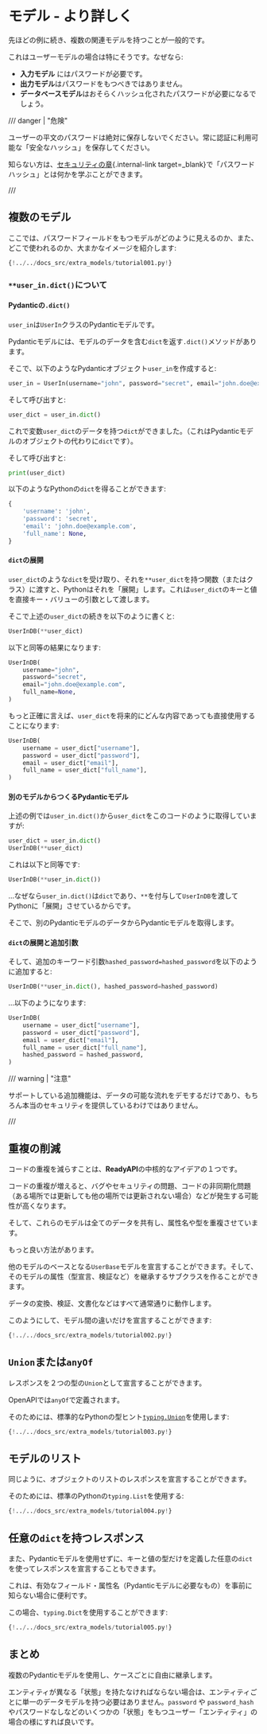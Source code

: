 # モデル - より詳しく

先ほどの例に続き、複数の関連モデルを持つことが一般的です。

これはユーザーモデルの場合は特にそうです。なぜなら:

* **入力モデル** にはパスワードが必要です。
* **出力モデル**はパスワードをもつべきではありません。
* **データベースモデル**はおそらくハッシュ化されたパスワードが必要になるでしょう。

/// danger | "危険"

ユーザーの平文のパスワードは絶対に保存しないでください。常に認証に利用可能な「安全なハッシュ」を保存してください。

知らない方は、[セキュリティの章](security/simple-oauth2.md#password-hashing){.internal-link target=_blank}で「パスワードハッシュ」とは何かを学ぶことができます。

///

## 複数のモデル

ここでは、パスワードフィールドをもつモデルがどのように見えるのか、また、どこで使われるのか、大まかなイメージを紹介します:

```Python hl_lines="9  11  16  22  24  29-30  33-35  40-41"
{!../../docs_src/extra_models/tutorial001.py!}
```

### `**user_in.dict()`について

#### Pydanticの`.dict()`

`user_in`は`UserIn`クラスのPydanticモデルです。

Pydanticモデルには、モデルのデータを含む`dict`を返す`.dict()`メソッドがあります。

そこで、以下のようなPydanticオブジェクト`user_in`を作成すると:

```Python
user_in = UserIn(username="john", password="secret", email="john.doe@example.com")
```

そして呼び出すと:

```Python
user_dict = user_in.dict()
```

これで変数`user_dict`のデータを持つ`dict`ができました。（これはPydanticモデルのオブジェクトの代わりに`dict`です）。

そして呼び出すと:

```Python
print(user_dict)
```

以下のようなPythonの`dict`を得ることができます:

```Python
{
    'username': 'john',
    'password': 'secret',
    'email': 'john.doe@example.com',
    'full_name': None,
}
```

#### `dict`の展開

`user_dict`のような`dict`を受け取り、それを`**user_dict`を持つ関数（またはクラス）に渡すと、Pythonはそれを「展開」します。これは`user_dict`のキーと値を直接キー・バリューの引数として渡します。

そこで上述の`user_dict`の続きを以下のように書くと:

```Python
UserInDB(**user_dict)
```

以下と同等の結果になります:

```Python
UserInDB(
    username="john",
    password="secret",
    email="john.doe@example.com",
    full_name=None,
)
```

もっと正確に言えば、`user_dict`を将来的にどんな内容であっても直接使用することになります:

```Python
UserInDB(
    username = user_dict["username"],
    password = user_dict["password"],
    email = user_dict["email"],
    full_name = user_dict["full_name"],
)
```

#### 別のモデルからつくるPydanticモデル

上述の例では`user_in.dict()`から`user_dict`をこのコードのように取得していますが:

```Python
user_dict = user_in.dict()
UserInDB(**user_dict)
```

これは以下と同等です:

```Python
UserInDB(**user_in.dict())
```

...なぜなら`user_in.dict()`は`dict`であり、`**`を付与して`UserInDB`を渡してPythonに「展開」させているからです。

そこで、別のPydanticモデルのデータからPydanticモデルを取得します。

#### `dict`の展開と追加引数

そして、追加のキーワード引数`hashed_password=hashed_password`を以下のように追加すると:

```Python
UserInDB(**user_in.dict(), hashed_password=hashed_password)
```

...以下のようになります:

```Python
UserInDB(
    username = user_dict["username"],
    password = user_dict["password"],
    email = user_dict["email"],
    full_name = user_dict["full_name"],
    hashed_password = hashed_password,
)
```

/// warning | "注意"

サポートしている追加機能は、データの可能な流れをデモするだけであり、もちろん本当のセキュリティを提供しているわけではありません。

///

## 重複の削減

コードの重複を減らすことは、**ReadyAPI**の中核的なアイデアの１つです。

コードの重複が増えると、バグやセキュリティの問題、コードの非同期化問題（ある場所では更新しても他の場所では更新されない場合）などが発生する可能性が高くなります。

そして、これらのモデルは全てのデータを共有し、属性名や型を重複させています。

もっと良い方法があります。

他のモデルのベースとなる`UserBase`モデルを宣言することができます。そして、そのモデルの属性（型宣言、検証など）を継承するサブクラスを作ることができます。

データの変換、検証、文書化などはすべて通常通りに動作します。

このようにして、モデル間の違いだけを宣言することができます:

```Python hl_lines="9  15 16  19 20  23 24"
{!../../docs_src/extra_models/tutorial002.py!}
```

## `Union`または`anyOf`

レスポンスを２つの型の`Union`として宣言することができます。

OpenAPIでは`anyOf`で定義されます。

そのためには、標準的なPythonの型ヒント<a href="https://docs.python.org/3/library/typing.html#typing.Union" class="external-link" target="_blank">`typing.Union`</a>を使用します:

```Python hl_lines="1 14 15 18 19 20 33"
{!../../docs_src/extra_models/tutorial003.py!}
```

## モデルのリスト

同じように、オブジェクトのリストのレスポンスを宣言することができます。

そのためには、標準のPythonの`typing.List`を使用する:

```Python hl_lines="1 20"
{!../../docs_src/extra_models/tutorial004.py!}
```

## 任意の`dict`を持つレスポンス

また、Pydanticモデルを使用せずに、キーと値の型だけを定義した任意の`dict`を使ってレスポンスを宣言することもできます。

これは、有効なフィールド・属性名（Pydanticモデルに必要なもの）を事前に知らない場合に便利です。

この場合、`typing.Dict`を使用することができます:

```Python hl_lines="1 8"
{!../../docs_src/extra_models/tutorial005.py!}
```

## まとめ

複数のPydanticモデルを使用し、ケースごとに自由に継承します。

エンティティが異なる「状態」を持たなければならない場合は、エンティティごとに単一のデータモデルを持つ必要はありません。`password` や `password_hash` やパスワードなしなどのいくつかの「状態」をもつユーザー「エンティティ」の場合の様にすれば良いです。
